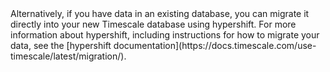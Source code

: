 <Highlight type="note">
Alternatively, if you have data in an existing database, you can migrate it
directly into your new Timescale database using hypershift. For more information
about hypershift, including instructions for how to migrate your data, see the
[hypershift documentation](https://docs.timescale.com/use-timescale/latest/migration/).
</Highlight>
